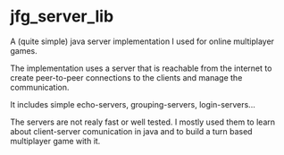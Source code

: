 # jfg_server_lib

A (quite simple) java server implementation I used for online multiplayer games.

The implementation uses a server that is reachable from the internet to create peer-to-peer connections to the clients and manage the communication.

It includes simple echo-servers, grouping-servers, login-servers...


The servers are not realy fast or well tested. I mostly used them to learn about client-server comunication in java and to build a turn based multiplayer game with it.
